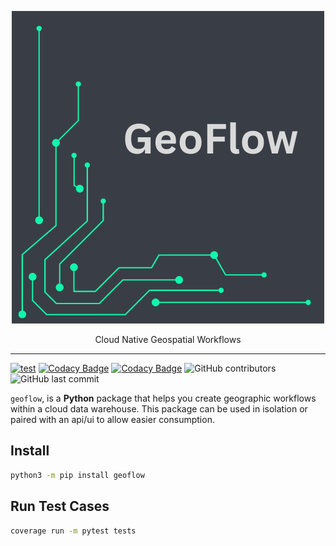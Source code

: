 <p align="center">
  <img width="500" src="docs/logos/GeoFlow.png"/ alt-text="main image">
  <p align="center">Cloud Native Geospatial Workflows</p>
</p>

---

[![test](https://github.com/mkeller3/geoflow/actions/workflows/unit_tests.yml/badge.svg?branch=main)](https://github.com/mkeller3/geoflow/actions/workflows/unit_tests.yml)
[![Codacy Badge](https://app.codacy.com/project/badge/Coverage/f204139eedaa4d959a7df827de3118d3)](https://app.codacy.com/gh/mkeller3/geoflow/dashboard?utm_source=gh&utm_medium=referral&utm_content=&utm_campaign=Badge_coverage)
[![Codacy Badge](https://app.codacy.com/project/badge/Grade/f204139eedaa4d959a7df827de3118d3)](https://app.codacy.com/gh/mkeller3/geoflow/dashboard?utm_source=gh&utm_medium=referral&utm_content=&utm_campaign=Badge_grade)
![GitHub contributors](https://img.shields.io/github/contributors/mkeller3/geoflow)
![GitHub last commit](https://img.shields.io/github/last-commit/mkeller3/geoflow?logo=github)


`geoflow`, is a **Python** package that helps you create geographic workflows within a cloud data warehouse. This package can be used in isolation or paired with an api/ui to allow easier consumption.

## Install

```bash
python3 -m pip install geoflow
```

## Run Test Cases

```bash
coverage run -m pytest tests
```